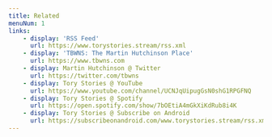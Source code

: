 ```yaml
---
title: Related
menuNum: 1
links:
    - display: 'RSS Feed'
      url: https://www.torystories.stream/rss.xml
    - display: 'TBWNS: The Martin Hutchinson Place'
      url: https://www.tbwns.com
    - display: Martin Hutchinson @ Twitter
      url: https://twitter.com/tbwns
    - display: Tory Stories @ YouTube
      url: https://www.youtube.com/channel/UCNJqUipugGsN0shG1RPGFNQ
    - display: Tory Stories @ Spotify
      url: https://open.spotify.com/show/7bOEtiA4mGkXiKdRub8i4K
    - display: Tory Stories @ Subscribe on Android
      url: https://subscribeonandroid.com/www.torystories.stream/rss.xml
---
```

